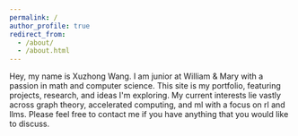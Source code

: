 ```yaml
---
permalink: /
author_profile: true
redirect_from: 
  - /about/
  - /about.html
---
```


Hey, my name is Xuzhong Wang. I am junior at William & Mary with a passion in math and computer science. This site is my portfolio, featuring projects, research, and ideas I'm exploring. My current interests lie vastly across graph theory, accelerated computing, and ml with a focus on rl and llms. Please feel free to contact me if you have anything that you would like to discuss.

